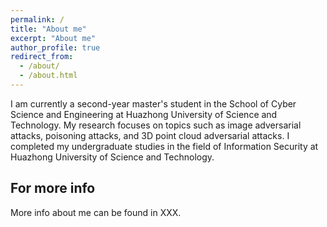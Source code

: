 ```yaml
---
permalink: /
title: "About me"
excerpt: "About me"
author_profile: true
redirect_from: 
  - /about/
  - /about.html
---
```


I am currently a second-year master's student in the School of Cyber Science and Engineering at Huazhong University of Science and Technology. My research focuses on topics such as image adversarial attacks, poisoning attacks, and 3D point cloud adversarial attacks. I completed my undergraduate studies in the field of Information Security at Huazhong University of Science and Technology.


 

For more info
------
More info about me can be found in XXX.
